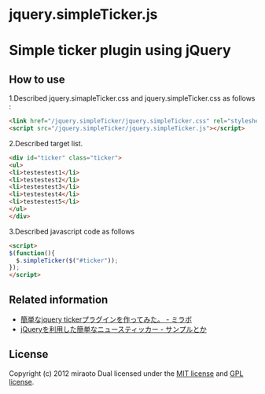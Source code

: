 jquery.simpleTicker.js
=================================================
Simple ticker plugin using jQuery
=================================================

How to use
---------------------------------------------------------------------
1.Described jquery.simapleTicker.css and jquery.simpleTicker.css as follows :

``` html
<link href="/jquery.simpleTicker/jquery.simpleTicker.css" rel="stylesheet">
<script src="/jquery.simpleTicker/jquery.simpleTicker.js"></script>
```

2.Described target list.

``` html
<div id="ticker" class="ticker">
<ul>
<li>testestest1</li>
<li>testestest2</li>
<li>testestest3</li>
<li>testestest4</li>
<li>testestest5</li>
</ul>
</div>
```

3.Described javascript code as follows

``` html
<script>
$(function(){
  $.simpleTicker($("#ticker"));
});
</script>
```


Related information
----------------------------------------------------------------------
- [簡単なjquery tickerプラグインを作ってみた。 - ミラボ](http://log.miraoto.com/2012/12/708/)
- [jQueryを利用した簡単なニュースティッカー - サンプルとか](http://sample.miraoto.com/detail/20/)

License
----------------------------------------------------------------------
Copyright (c) 2012 miraoto
Dual licensed under the [MIT license][MIT] and [GPL license][GPL].

[MIT]: http://www.opensource.org/licenses/mit-license.php
[GPL]: http://www.gnu.org/licenses/gpl.html

